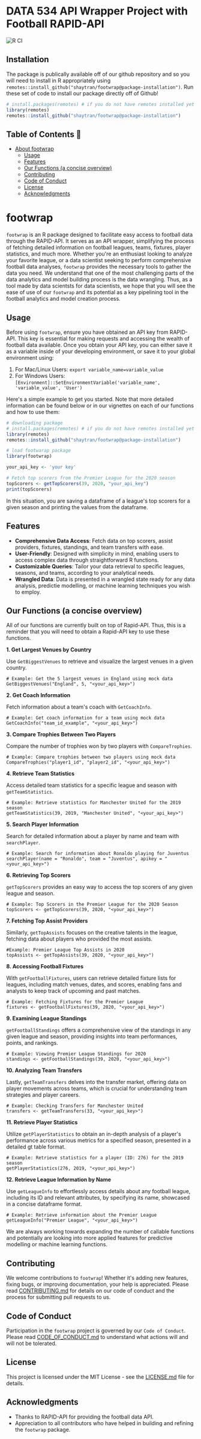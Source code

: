 # DATA 534 API Wrapper Project with Football RAPID-API
![R CI](https://github.com/shaytran/DATA534_Project_Group8/actions/workflows/r.yaml/badge.svg)

## Installation


The package is publically available off of our github repository and so you will need to install in R appropriately using `remotes::install_github("shaytran/footwrap@package-installation")`. Run these set of code to install our package directly off of Github!

```r
# install.packages(remotes) # if you do not have remotes installed yet 
library(remotes)
remotes::install_github("shaytran/footwrap@package-installation")
```

## Table of Contents 📜
- [About footwrap](#footwrap)
  - [Usage](#usage)
  - [Features](#features)
  - [Our Functions (a concise overview)](#our-functions-a-concise-overview)
  - [Contributing](#contributing)
  - [Code of Conduct](#code-of-conduct)
  - [License](#license)
  - [Acknowledgments](#acknowledgments)

# footwrap

`footwrap` is an R package designed to facilitate easy access to football data through the RAPID-API. It serves as an API wrapper, simplifying the process of fetching detailed information on football leagues, teams, fixtures, player statistics, and much more. Whether you're an enthusiast looking to analyze your favorite league, or a data scientist seeking to perform comprehensive football data analyses, `footwrap` provides the necessary tools to gather the data you need. We understand that one of the most challenging parts of the data analytics and model building process is the data wrangling. Thus, as a tool made by data scientsts for data scientists, we hope that you will see the ease of use of our `footwrap` and its potential as a key pipelining tool in the football analytics and model creation process.

## Usage

Before using `footwrap`, ensure you have obtained an API key from RAPID-API. This key is essential for making requests and accessing the wealth of football data available. Once you obtain your API key, you can either save it as a variable inside of your developing environment, or save it to your global environment using:
1. For Mac/Linux Users: `export variable_name=variable_value`
2. For Windows Users: `[Environment]::SetEnvironmentVariable('variable_name', 'variable_value', 'User')`

Here's a simple example to get you started. Note that more detailed information can be found below or in our vignettes on each of our functions and how to use them:

```r
# downloading package
# install.packages(remotes) # if you do not have remotes installed yet 
library(remotes)
remotes::install_github("shaytran/footwrap@package-installation")

# load footwarap package
library(footwrap)

your_api_key <- 'your key'

# Fetch top scorers from the Premier League for the 2020 season
topScorers <- getTopScorers(39, 2020, "your_api_key")
print(topScorers)
```
In this situation, you are saving a dataframe of a league's top scorers for a given season and printing the values from the dataframe. 

## Features

- **Comprehensive Data Access**: Fetch data on top scorers, assist providers, fixtures, standings, and team transfers with ease.
- **User-Friendly**: Designed with simplicity in mind, enabling users to access complex data through straightforward R functions.
- **Customizable Queries**: Tailor your data retrieval to specific leagues, seasons, and teams, according to your analytical needs.
- **Wrangled Data**: Data is presented in a wrangled state ready for any data analysis, predictie modelling, or machine learning techniques you wish to employ.

## Our Functions (a concise overview)

All of our functions are currently built on top of Rapid-API. Thus, this is a reminder that you will need to obtain a Rapid-API key to use these functions.

**1. Get Largest Venues by Country**

Use `GetBiggestVenues` to retrieve and visualize the largest venues in a given country.
```{r}
# Example: Get the 5 largest venues in England using mock data
GetBiggestVenues("England", 5, "<your_api_key>")
```

**2. Get Coach Information**

Fetch information about a team's coach with `GetCoachInfo`.
```{r}
# Example: Get coach information for a team using mock data
GetCoachInfo("team_id_example", "<your_api_key>")
```

**3. Compare Trophies Between Two Players**

Compare the number of trophies won by two players with `CompareTrophies`.
```{r}
# Example: Compare trophies between two players using mock data
CompareTrophies("player1_id", "player2_id", "<your_api_key>")
```

**4. Retrieve Team Statistics**

Access detailed team statistics for a specific league and season with `getTeamStatistics`.
```{r}
# Example: Retrieve statistics for Manchester United for the 2019 season
getTeamStatistics(39, 2019, "Manchester United", "<your_api_key>")
```

**5. Search Player Information**

Search for detailed information about a player by name and team with `searchPlayer`.
```{r}
# Example: Search for information about Ronaldo playing for Juventus
searchPlayer(name = "Ronaldo", team = "Juventus", apikey = "<your_api_key>")
```

**6. Retrieving Top Scorers**

`getTopScorers` provides an easy way to access the top scorers of any given league and season.
```{r}
# Example: Top Scorers in the Premier League for the 2020 Season
topScorers <- getTopScorers(39, 2020, "<your_api_key>")
```

**7. Fetching Top Assist Providers**

Similarly, `getTopAssists` focuses on the creative talents in the league, fetching data about players who provided the most assists.
```{r}
#Example: Premier League Top Assists in 2020
topAssists <- getTopAssists(39, 2020, "<your_api_key>")
```

**8. Accessing Football Fixtures**

With `getFootballFixtures`, users can retrieve detailed fixture lists for leagues, including match venues, dates, and scores, enabling fans and analysts to keep track of upcoming and past matches.

```{r}
# Example: Fetching Fixtures for the Premier League
fixtures <- getFootballFixtures(39, 2020, "<your_api_key>")
```

**9. Examining League Standings**

`getFootballStandings` offers a comprehensive view of the standings in any given league and season, providing insights into team performances, points, and rankings.
```{r}
# Example: Viewing Premier League Standings for 2020
standings <- getFootballStandings(39, 2020, "<your_api_key>")
```

**10. Analyzing Team Transfers**

Lastly, `getTeamTransfers` delves into the transfer market, offering data on player movements across teams, which is crucial for understanding team strategies and player careers.
```{r}
# Example: Checking Transfers for Manchester United
transfers <- getTeamTransfers(33, "<your_api_key>")
```

**11. Retrieve Player Statistics**

Utilize `getPlayerStatistics` to obtain an in-depth analysis of a player's performance across various metrics for a specified season, presented in a detailed gt table format.
```{r}
# Example: Retrieve statistics for a player (ID: 276) for the 2019 season
getPlayerStatistics(276, 2019, "<your_api_key>")
```

**12. Retrieve League Information by Name**

Use `getLeagueInfo` to effortlessly access details about any football league, including its ID and relevant attributes, by specifying its name, showcased in a concise dataframe format.

```{r}
# Example: Retrieve information about the Premier League
getLeagueInfo("Premier League", "<your_api_key>")
```

We are always working towards expanding the number of callable functions and potentially are looking into more applied features for predictive modelling or machine learning functions.

## Contributing

We welcome contributions to `footwrap`! Whether it's adding new features, fixing bugs, or improving documentation, your help is appreciated. Please read [CONTRIBUTING.md](CONTRIBUTING.md) for details on our code of conduct and the process for submitting pull requests to us.

## Code of Conduct

Participation in the `footwrap` project is governed by our `Code of Conduct`. Please read [CODE_OF_CONDUCT.md](CODE_OF_CONDUCT.md) to understand what actions will and will not be tolerated.

## License

This project is licensed under the MIT License - see the [LICENSE.md](LICENSE.md) file for details.

## Acknowledgments

- Thanks to RAPID-API for providing the football data API.
- Appreciation to all contributors who have helped in building and refining the `footwrap` package.
